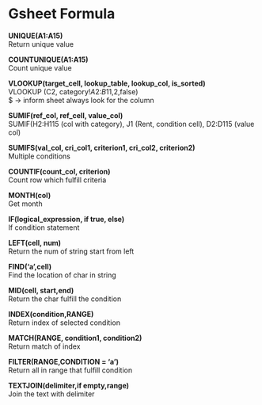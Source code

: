 # Gsheet Formula

**UNIQUE(A1:A15)**  
Return unique value  

**COUNTUNIQUE(A1:A15)**  
Count unique value  

**VLOOKUP(target_cell, lookup_table, lookup_col, is_sorted)**  
VLOOKUP (C2, category!$A$2:$B$11,2,false)  
$ -> inform sheet always look for the column  

**SUMIF(ref_col, ref_cell, value_col)**  
SUMIF(H2:H115 (col with category), J1 (Rent, condition cell), D2:D115 (value col)  

**SUMIFS(val_col, cri_col1, criterion1, cri_col2, criterion2)**  
Multiple conditions  

**COUNTIF(count_col, criterion)**  
Count row which fulfill criteria  

**MONTH(col)**  
Get month  

**IF(logical_expression, if true, else)**  
If condition statement  

**LEFT(cell, num)**  
Return the num of string start from left  

**FIND(‘a’,cell)**  
Find the location of char in string  

**MID(cell, start,end)**  
Return the char fulfill the condition  

**INDEX(condition,RANGE)**  
Return index of selected condition  

**MATCH(RANGE, condition1, condition2)**  
Return match of index  

**FILTER(RANGE,CONDITION = ‘a’)**  
Return all in range that fulfill condition  

**TEXTJOIN(delimiter,if empty,range)**  
Join the text with delimiter  